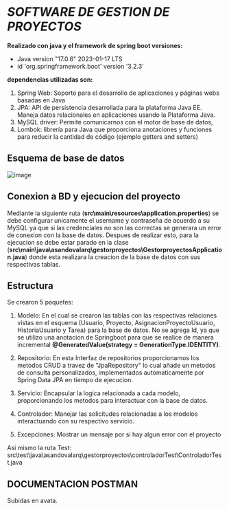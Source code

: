 # *SOFTWARE DE GESTION DE PROYECTOS*
**Realizado con java y el framework de spring boot versiones:**
- Java version "17.0.6" 2023-01-17 LTS
- id 'org.springframework.boot' version '3.2.3'

**dependencias utilizadas son:**
1. Spring Web: Soporte para el desarrollo de aplicaciones y páginas webs basadas en Java
2. JPA: API de persistencia desarrollada para la plataforma Java EE. Maneja datos relacionales en aplicaciones usando la Plataforma Java.
3. MySQL driver: Permite comunicarnos con el motor de base de datos,
4. Lombok: librería para Java que proporciona anotaciones y funciones para reducir la cantidad de código (ejemplo getters and setters)


## Esquema de base de datos 

![image](https://github.com/andressandoval08/gestion_proyectos/assets/124326168/c013f358-5c7c-4c88-a072-98577aa52f92)


## Conexion a BD y ejecucion del proyecto
Mediante la siguiente ruta (**src\main\resources\application.properties**) se debe configurar unicamente el username y contraseña de acuerdo a su MySQL ya que si las credenciales no son las correctas se generara un error de conexion con la base de datos.
Despues de realizar esto, para la ejecucion se debe estar parado en la clase (**src\main\java\asandovalarq\gestorproyectos\GestorproyectosApplication.java**) donde esta realizara la creacion de la base de datos con sus respectivas tablas. 


## Estructura 
Se crearon 5 paquetes:
1. Modelo: En el cual se crearon las tablas con las respectivas relaciones vistas en el esquema (Usuario, Proyecto, AsignacionProyectoUsuario, HistoriaUsuario y Tarea) para la base de datos. No se agrega Id, ya que se utilizo una anotacion de Springboot para que se realice de manera incremental **@GeneratedValue(strategy = GenerationType.IDENTITY)**.

2. Repositorio: En esta Interfaz de repositorios proporcionamos los metodos CRUD a travez de "JpaRepository" lo cual añade un metodos de consulta personalizados, implementados automaticamente por Spring Data JPA en tiempo de ejecucion.

3. Servicio: Encapsular la logica relacionada a cada modelo, proporcionando los metodos para interactuar con la base de datos.

4. Controlador: Manejar las solicitudes relacionadas a los modelos interactuando con su respectivo servicio.

5. Excepciones: Mostrar un mensaje por si hay algun error con el proyecto  
 
Asi mismo la ruta Test: src\test\java\asandovalarq\gestorproyectos\controladorTest\ControladorTest.java

## DOCUMENTACION POSTMAN
Subidas en avata.










